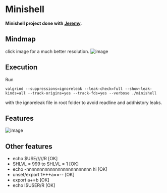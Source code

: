 # Minishell

**Minishell project done with [Jeremy](https://github.com/thePush/).**

## Mindmap
click image for a much better resolution.
![image](https://user-images.githubusercontent.com/72572726/165954000-d6cc7788-d4e3-4909-96cf-a3acecb8c16d.png)


## Execution
Run
```
valgrind --suppressions=ignoreleak --leak-check=full --show-leak-kinds=all --track-origins=yes --track-fds=yes --verbose ./minishell
```
with the ignoreleak file in root folder to avoid readline and addhistory leaks.

## Features
![image](https://user-images.githubusercontent.com/72572726/165951390-b2748103-1933-4bbb-893d-a392f78cf6c9.png)

## Other features
-	echo $USE/////R                                  [OK]
-	SHLVL = 999 to SHLVL = 1                         [OK]
-	echo -nnnnnnnnnnnnnnnnnnnnnnnnn hi               [OK]
-	unset/export 1+++a==--                           [OK]
-	export a+=b                                      [OK]
-	echo l$USER/R                                    [OK]
